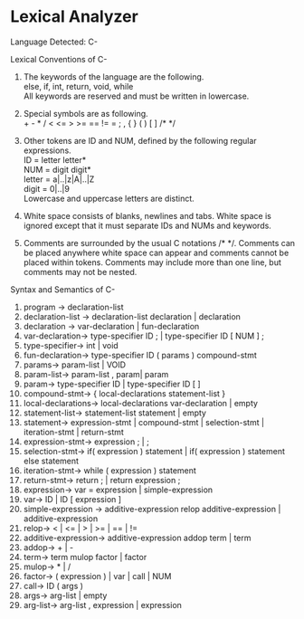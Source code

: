 # Lexical Analyzer

Language Detected: C-

Lexical Conventions of C-

1. The keywords of the language are the following.  
else, if, int, return, void, while  
All keywords are reserved and must be written in lowercase.  

2. Special symbols are as following.  
\+ \- \* / < <= > >= == != = ; , { } ( ) [ ] /* */

3. Other tokens are ID and NUM, defined by the following regular expressions.  
ID = letter letter*  
NUM = digit digit*  
letter = a|..|z|A|..|Z  
digit = 0|..|9  
Lowercase and uppercase letters are distinct.  

4. White space consists of blanks, newlines and tabs. White space is ignored except
that it must separate IDs and NUMs and keywords.

5. Comments are surrounded by the usual C notations /* */. Comments can be placed
anywhere white space can appear and comments cannot be placed within tokens.
Comments may include more than one line, but comments may not be nested.


Syntax and Semantics of C-

1. program -> declaration-list
2. declaration-list -> declaration-list declaration | declaration
3. declaration -> var-declaration | fun-declaration
4. var-declaration-> type-specifier ID ; | type-specifier ID [ NUM ] ;
5. type-specifier-> int | void
6. fun-declaration-> type-specifier ID ( params ) compound-stmt
7. params-> param-list | VOID
8. param-list-> param-list , param| param
9. param-> type-specifier ID | type-specifier ID [ ]
10. compound-stmt-> { local-declarations statement-list }
11. local-declarations-> local-declarations var-declaration | empty
12. statement-list-> statement-list statement | empty
13. statement-> expression-stmt | compound-stmt | selection-stmt | iteration-stmt | return-stmt
14. expression-stmt-> expression ; | ;
15. selection-stmt-> if( expression ) statement | if( expression ) statement else
statement
16. iteration-stmt-> while ( expression ) statement
17. return-stmt-> return ; | return expression ;
18. expression-> var = expression | simple-expression
19. var-> ID | ID [ expression ]
20. simple-expression -> additive-expression relop additive-expression | additive-expression
21. relop-> < | <= | > | >= | == | !=
22. additive-expression-> additive-expression addop term | term
23. addop-> + | -
24. term-> term mulop factor | factor
25. mulop-> * | /
26. factor-> ( expression ) | var | call | NUM
27. call-> ID ( args )
28. args-> arg-list | empty
29. arg-list-> arg-list , expression | expression